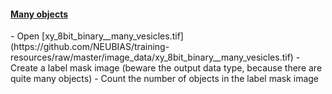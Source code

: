 <h4 id="manyobjects"><a href="#manyobjects">Many objects</a></h4>
- Open [xy_8bit_binary__many_vesicles.tif](https://github.com/NEUBIAS/training-resources/raw/master/image_data/xy_8bit_binary__many_vesicles.tif)
- Create a label mask image (beware the output data type, because there are quite many objects)
- Count the number of objects in the label mask image
